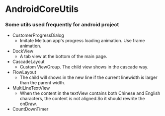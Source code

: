 # AndroidCoreUtils
### Some utils used frequently for android project

* CustomerProgressDialog
  * Imitate Meituan app's progress loading animation. Use frame animation.
* DockView
  * A tab view at the bottom of the main page.
* CascadeLayout
  * Custom ViewGroup. The child view shows in the cascade way.
* FlowLayout
  * The child will shows in the new line if the current linewidth is larger than the parent width.
* MultiLineTextView
  * When the content in the textView contains both Chinese and English characters, the content is not aligned.So it should rewrite the onDraw.
* CountDownTimer
